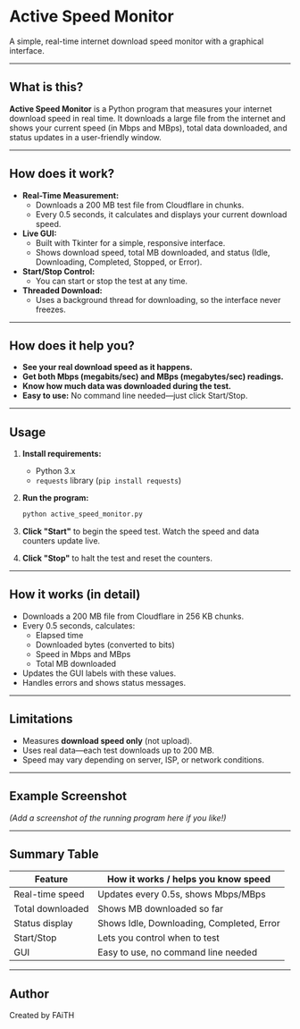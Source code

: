 # Active Speed Monitor

A simple, real-time internet download speed monitor with a graphical interface.

---

## What is this?

**Active Speed Monitor** is a Python program that measures your internet download speed in real time. It downloads a large file from the internet and shows your current speed (in Mbps and MBps), total data downloaded, and status updates in a user-friendly window.

---

## How does it work?
- **Real-Time Measurement:**
  - Downloads a 200 MB test file from Cloudflare in chunks.
  - Every 0.5 seconds, it calculates and displays your current download speed.
- **Live GUI:**
  - Built with Tkinter for a simple, responsive interface.
  - Shows download speed, total MB downloaded, and status (Idle, Downloading, Completed, Stopped, or Error).
- **Start/Stop Control:**
  - You can start or stop the test at any time.
- **Threaded Download:**
  - Uses a background thread for downloading, so the interface never freezes.

---

## How does it help you?
- **See your real download speed as it happens.**
- **Get both Mbps (megabits/sec) and MBps (megabytes/sec) readings.**
- **Know how much data was downloaded during the test.**
- **Easy to use:** No command line needed—just click Start/Stop.

---

## Usage

1. **Install requirements:**
   - Python 3.x
   - `requests` library (`pip install requests`)

2. **Run the program:**
   ```bash
   python active_speed_monitor.py
   ```

3. **Click "Start"** to begin the speed test. Watch the speed and data counters update live.

4. **Click "Stop"** to halt the test and reset the counters.

---

## How it works (in detail)
- Downloads a 200 MB file from Cloudflare in 256 KB chunks.
- Every 0.5 seconds, calculates:
  - Elapsed time
  - Downloaded bytes (converted to bits)
  - Speed in Mbps and MBps
  - Total MB downloaded
- Updates the GUI labels with these values.
- Handles errors and shows status messages.

---

## Limitations
- Measures **download speed only** (not upload).
- Uses real data—each test downloads up to 200 MB.
- Speed may vary depending on server, ISP, or network conditions.

---

## Example Screenshot

*(Add a screenshot of the running program here if you like!)*

---

## Summary Table

| Feature         | How it works / helps you know speed         |
|-----------------|--------------------------------------------|
| Real-time speed | Updates every 0.5s, shows Mbps/MBps        |
| Total downloaded| Shows MB downloaded so far                  |
| Status display  | Shows Idle, Downloading, Completed, Error   |
| Start/Stop      | Lets you control when to test               |
| GUI             | Easy to use, no command line needed         |

---

## Author
Created by FAiTH 